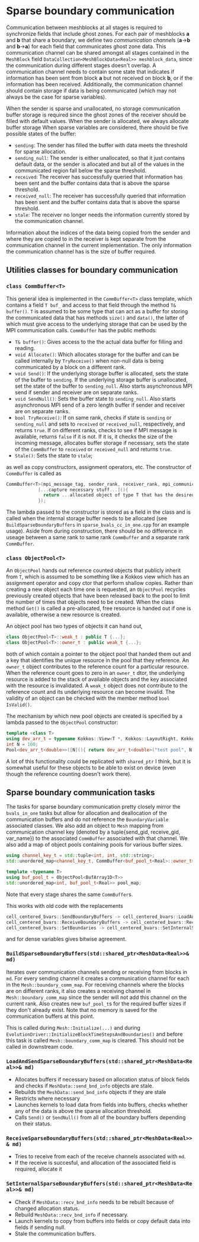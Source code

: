 # Sparse boundary communication 

Communication between meshblocks at all stages is required to synchronize fields that include ghost zones. For each pair of meshblocks **a** and **b** that share a boundary, we define two *communication channel*s (**a**->**b** and **b**->**a**) for each field that communicates ghost zone data. This communication channel can be shared amongst all stages contained in the `MeshBlock` field `DataCollection<MeshBlockData<Real>> meshblock_data`, since the communication during different stages doesn't overlap. A communication channel needs to contain some state that indicates if information has been sent from block **a** but not received on block **b**, or if the information has been received. Additionally, the communication channel should contain storage if data is being communicated (which may not always be the case for sparse variables). 

When the sender is sparse and unallocated, no storage communication buffer storage is required since the ghost zones of the receiver should be filled with default values. When the sender is allocated, we always allocate buffer storage  When sparse variables are considered, there should be five possible states of the buffer:

- `sending`: The sender has filled the buffer with data meets the threshold for sparse allocation.
- `sending_null`: The sender is either unallocated, so that it just contains default data, or the sender is allocated and but all of the values in the communicated region fall below the sparse threshold. 
- `received`: The receiver has successfully queried that information has been sent and the buffer contains data that is above the sparse threshold. 
- `received_null`: The receiver has successfully queried that information has been sent and the buffer contains data that is above the sparse threshold. 
- `stale`: The receiver no longer needs the information currently stored by the communication channel. 

Information about the indices of the data being copied from the sender and where they are copied to in the receiver is kept separate from the communication channel in the current implementation. The only information the communication channel has is the size of buffer required. 

## Utilities classes for boundary communication 

### `class CommBuffer<T>`
This general idea is implemented in the `CommBuffer<T>` class template, which contains a field `T buf_` and access to that field through the method `T& buffer()`. `T` is assumed to be some type that can act as a buffer for storing the communicated data that has methods `size()` and `data()`, the latter of which must give access to the underlying storage that can be used by the MPI communication calls. `CommBuffer` has the public methods: 

- `T& buffer()`: Gives access to the the actual data buffer for filling and reading. 
- `void Allocate()`: Which allocates storage for the buffer and can be called internally by `TryReceive()` when non-null data is being communicated by a block on a different rank. 
- `void Send()`: If the underlying storage buffer is allocated, sets the state of the buffer to `sending`. If the underlying storage buffer is unallocated, set the state of the buffer to `sending_null`. Also starts asynchronous MPI send if sender and receiver are on separate ranks.  
- `void SendNull()`: Sets the buffer state to `sending_null`. Also starts asynchronous MPI send of a zero length buffer if sender and receiver are on separate ranks. 
- `bool TryReceive()`: If on same rank, checks if state is `sending` or `sending_null` and sets to `received` or `received_null`, respectively, and returns `true`. If on different ranks, checks to see if MPI message is available, returns `false` if it is not. If it is, it checks the size of the incoming message, allocates buffer storage if necessary, sets the state of the `CommBuffer` to `received` or `received_null` and returns `true`.
- `Stale()`: Sets the state to `stale`; 

as well as copy constructors, assignment operators, etc. The constructor of `CommBuffer` is called as 
```c++
CommBuffer<T>(mpi_message_tag, sender_rank, receiver_rank, mpi_communicator,
            [...capture necessary stuff...](){ 
              return ...allocated object of type T that has the desired size...; 
            });
```
The lambda passed to the constructor is stored as a field in the class and is called when the internal storage buffer needs to be allocated (see `BuildSparseBoundaryBuffers` in `sparse_bvals_cc_in_one.cpp` for an example usage). Aside from during construction, there should be no difference in useage between a same rank to same rank `CommBuffer` and a separate rank `CommBuffer`. 

### `class ObjectPool<T>` 

An `ObjectPool` hands out reference counted objects that publicly inherit from `T`, which is assumed to be something like a Kokkos view which has an assignment operator and copy ctor that perform shallow copies. Rather than creating a new object each time one is requested, an `ObjectPool` recycles previously created objects that have been released back to the pool to limit the number of times that objects need to be created. When the class method `Get()` is called a pre-allocated, free resource is handed out if one is available, otherwise a new resource is created. 

An object pool has two types of objects it can hand out, 
```c++
class ObjectPool<T>::weak_t : public T {...};
class ObjectPool<T>::owner_t : public weak_t {...};
```
both of which contain a pointer to the object pool that handed them out and a key that identifies the unique resource in the pool that they reference. An `owner_t` object contributes to the reference count for a particular resource. When the reference count goes to zero in an `owner_t` dtor, the underlying resource is added to the stack of available objects and the key associated with the resource is invalidated. A `weak_t` object does not contribute to the reference count and its underlying resource can become invalid. The validity of an object can be checked with the member method `bool IsValid()`.  

The mechanism by which new pool objects are created is specified by a lambda passed to the `ObjectPool` constructor:
```c++
template <class T>
using dev_arr_t = typename Kokkos::View<T *, Kokkos::LayoutRight, Kokkos::CudaSpace>;
int N = 100;
Pool<dev_arr_t<double>>([N](){ return dev_arr_t<double>("test pool", N); });
```
A lot of this functionality could be replicated with `shared_ptr` I think, but it is somewhat useful for these objects to be able to exist on device (even though the reference counting doesn't work there). 

## Sparse boundary communication tasks 
The tasks for sparse boundary communication pretty closely mirror the `bvals_in_one` tasks but allow 
for allocation and deallocation of the communication buffers and do not reference the `BoundaryVariable` associated classes. We also add an object to `Mesh` mapping from communication channel key (denoted by a tuple{send_gid, receive_gid, var_name}) to the associated `CommBuffer` associated with that channel. We also add a map of object pools containing pools for various buffer sizes.
```c++
using channel_key_t = std::tuple<int, int, std::string>;
std::unordered_map<channel_key_t, CommBuffer<buf_pool_t<Real>::owner_t>> boundary_comm_map;

template <typename T>
using buf_pool_t = ObjectPool<BufArray1D<T>>
std::unordered_map<int, buf_pool_t<Real>> pool_map;
``` 

Note that every stage shares the same `CommBuffer`s. 

This works with old code with the replacements 
```c++
cell_centered_bvars::SendBoundaryBuffers -> cell_centered_bvars::LoadAndSendSparseBoundaryBuffers
cell_centered_bvars::ReceiveBoundaryBuffers -> cell_centered_bvars::ReceiveSparseBoundaryBuffers
cell_centered_bvars::SetBoundaries -> cell_centered_bvars::SetInternalSparseBoundaryBuffers
```
and for dense variables gives bitwise agreement. 

### `BuildSparseBoundaryBuffers(std::shared_ptr<MeshData<Real>>& md)`
Iterates over communication channels sending or receiving from blocks in `md`. For every sending channel it creates a communication channel for each in the `Mesh::boundary_comm_map`. For receiving channels where the blocks are on different ranks, it also creates a receiving channel in `Mesh::boundary_comm_map` since the sender will not add this channel on the current rank. Also creates new `buf_pool_t`s for the required buffer sizes if they don't already exist. Note that no memory is saved for the communication buffers at this point. 

This is called during `Mesh::Initialize(...)` and during `EvolutionDriver::InitializeBlockTimeStepsAndBoundaries()` and before this task is called `Mesh::boundary_comm_map` is cleared. This should not be called in downstream code. 

### `LoadAndSendSparseBoundaryBuffers(std::shared_ptr<MeshData<Real>>& md)`
- Allocates buffers if necessary based on allocation status of block fields and checks if `MeshData::send_bnd_info` objects are stale. 
- Rebuilds the `MeshData::send_bnd_info` objects if they are stale 
- Restricts where necessary 
- Launches kernels to load data from fields into buffers, checks whether any of the data is above the sparse allocation threshold. 
- Calls `Send()` or `SendNull()` from all of the boundary buffers depending on their status.   

### `ReceiveSparseBoundaryBuffers(std::shared_ptr<MeshData<Real>>& md)` 
- Tries to receive from each of the receive channels associated with `md`. 
- If the receive is succesful, and allocation of the associated field is required, allocate it 

### `SetInternalSparseBoundaryBuffers(std::shared_ptr<MeshData<Real>>& md)` 
- Check if `MeshData::recv_bnd_info` needs to be rebuilt because of changed allocation status. 
- Rebuild `MeshData::recv_bnd_info` if necessary. 
- Launch kernels to copy from buffers into fields or copy default data into fields if sending null. 
- Stale the communication buffers. 